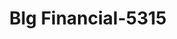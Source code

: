 ---
f_zip-code: 35442
f_state-code: AL
title: Blg Financial-5315
f_phone: 205-373-2209
f_city-only: Aliceville
f_address: 15 3Rd Avenue Northeast Aliceville
f_location-unique-id: '5315'
slug: blg-financial-5315
updated-on: '2024-05-30T13:46:58.046Z'
created-on: '2024-05-30T13:36:59.803Z'
published-on: '2024-05-30T13:54:32.469Z'
f_city-state: cms/city/aliceville-al.md
f_company: cms/company/blg-financial.md
f_state: cms/state/alabama.md
layout: '[payday-loan].html'
tags: payday-loan
---